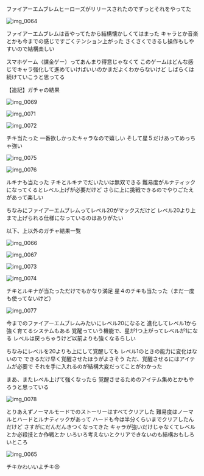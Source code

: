 ファイアーエムブレムヒーローズがリリースされたのでずっとそれをやってた

![img_0064](https://noraworld.github.io/box-bulbasaur/2017/02/img_0064.png)

ファイアーエムブレムは昔やってたから結構懐かしくてはまった
キャラとか音楽とかも今までの感じですごくテンション上がった
さくさくできるし操作もしやすいので結構楽しい

スマホゲーム（課金ゲー）ってあんまり得意じゃなくて
このゲームはどんな感じでキャラ強化して進めていけばいいのかまだよくわからないけど
しばらくは続けていこうと思ってる

【追記】ガチャの結果

![img_0069](https://noraworld.github.io/box-bulbasaur/2017/02/img_0069.png)

![img_0071](https://noraworld.github.io/box-bulbasaur/2017/02/img_0071.png)

![img_0072](https://noraworld.github.io/box-bulbasaur/2017/02/img_0072.png)

チキ当たった
一番欲しかったキャラなので嬉しい
そして星５だけあってめっちゃ強い

![img_0075](https://noraworld.github.io/box-bulbasaur/2017/02/img_0075.png)

![img_0076](https://noraworld.github.io/box-bulbasaur/2017/02/img_0076.png)

ルキナも当たった
チキとルキナでだいたいは無双できる
難易度がルナティックになってくるとレベル上げが必要だけど
さらに上に挑戦できるのでやりごたえがあって楽しい

ちなみにファイアーエムブレムってレベル20がマックスだけど
レベル20より上まで上げられる仕様になっているのはありがたい

以下、上以外のガチャ結果一覧

![img_0066](https://noraworld.github.io/box-bulbasaur/2017/02/img_0066.png)

![img_0067](https://noraworld.github.io/box-bulbasaur/2017/02/img_0067.png)

![img_0073](https://noraworld.github.io/box-bulbasaur/2017/02/img_0073.png)

![img_0074](https://noraworld.github.io/box-bulbasaur/2017/02/img_0074.png)

チキとルキナが当たっただけでもかなり満足
星４のチキも当たった（まだ一度も使ってないけど）

![img_0077](https://noraworld.github.io/box-bulbasaur/2017/02/img_0077.png)

今までのファイアーエムブレムみたいにレベル20になると
進化してレベル1から強く育てるシステムもある
覚醒っていう機能で、星が1つ上がってレベルが1になる
レベルは戻っちゃうけど以前よりも強くなるらしい

ちなみにレベルを20よりも上にして覚醒しても
レベル1のときの能力に変化はないので
できるだけ早く覚醒させたほうがよさそう
ただ、覚醒させるにはアイテムが必要で
それを手に入れるのが結構大変だってことがわかった

まあ、またレベル上げて強くなったら
覚醒させるためのアイテム集めとかもやろうと思っている

![img_0078](https://noraworld.github.io/box-bulbasaur/2017/02/img_0078.png)

とりあえずノーマルモードでのストーリーはすべてクリアした
難易度はノーマルとハードとルナティックがあって
ハードも今は半分くらいまでクリアしたんだけど
さすがにだんだんきつくなってきた
キャラが強いだけじゃなくてレベルとか必殺技とか作戦とか
いろいろ考えないとクリアできないのも結構おもしろいところ

![img_0065](https://noraworld.github.io/box-bulbasaur/2017/02/img_0065.png)

チキかわいいよチキ:heart_eyes:
